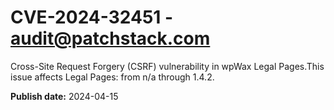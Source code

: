 # CVE-2024-32451 - audit@patchstack.com

Cross-Site Request Forgery (CSRF) vulnerability in wpWax Legal Pages.This issue affects Legal Pages: from n/a through 1.4.2.



**Publish date:** 2024-04-15
